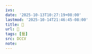 ```yaml
---
ivs:
date: '2025-10-13T10:27:19+08:00'
lastmod: '2025-10-14T21:46:45-08:00'
title: 􁤧
url: 􁤧
tags: [藝]
src: DCCV
note:
---
```

